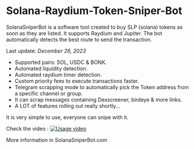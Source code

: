 # Solana-Raydium-Token-Sniper-Bot
SolanaSniperBot is a software tool created to buy SLP (solana) tokens as soon as they are listed.
It supports Raydium and Jupiter. The bot automatically detects the best route to send the transaction.

Last update: *December 26, 2023*

- Supported pairs: SOL, USDC & BONK.
- Automated liquidity detection.
- Automated raydium timer detection.
- Custom priority fees to execute transactions faster.
- Telegram scrapping mode to automatically pick the Token address from a specific channel or group.
- It can scrap messages containing Dexscreener, birdeye & more links.
- A LOT of features rolling out really shortly...

It is very simple to use, everyone can snipe with it.

Check the video :
[![Usage video](https://img.youtube.com/vi/erPes1cnZqo/0.jpg)](https://www.youtube.com/watch?v=erPes1cnZqo)


More information in SolanaSniperBot.com
